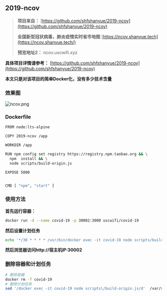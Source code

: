 ##  2019-ncov

>  **项目来自：** [https://github.com/shfshanyue/2019-ncov](https://github.com/shfshanyue/2019-ncov)
>
> **全国新型冠状病毒，肺炎疫情实时省市地图** [https://ncov.shanyue.tech](https://ncov.shanyue.tech/)
>
> **预览地址2：** ncov.uscwifi.xyz

**具体项目详情请参考：**  [https://github.com/shfshanyue/2019-ncov](https://github.com/shfshanyue/2019-ncov)

**本文只是对该项目的简单Docker化，没有多少技术含量**

### 效果图

![ncov.png](https://i.loli.net/2020/02/12/5gNMlZTxu4kJodW.png)

### Dockerfile

```bash
FROM node:lts-alpine

COPY 2019-ncov /app

WORKDIR /app

RUN npm config set registry https://registry.npm.taobao.org && \
  npm  install && \
  node scripts/build-origin.js

EXPOSE 5000


CMD [ "npm", "start" ]
```

### 使用方法

**首先运行容器：** 

```bash
docker run -d --name covid-19 -p 30002:3000 uscwifi/covid-19
```

**然后设置计划任务**

```bash
echo '*/30 * * * * /usr/bin/docker exec -it covid-19 node scripts/build-origin.js &> /dev/null' >> /var/spool/cron/root 
```

**然后浏览器访问http://宿主机IP:30002** 

### 删除容器和计划任务

```bash
# 删除容器
docker rm -f covid-19 
# 删除计划任务
sed '/docker exec -it covid-19 node scripts\/build-origin.js/d'  /var/spool/cron/root -i
```


